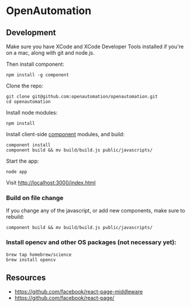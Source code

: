 # OpenAutomation

## Development

Make sure you have XCode and XCode Developer Tools installed if you're on a mac, along with git and node.js.

Then install component:

```
npm install -g component
```

Clone the repo:

```
git clone git@github.com:openautomation/openautomation.git
cd openautomation
```

Install node modules:

```
npm install
```

Install client-side [component](http://component.io) modules, and build:

```
component install
component build && mv build/build.js public/javascripts/
```

Start the app:

```
node app
```

Visit [http://localhost:3000/index.html](http://localhost:3000/index.html)

### Build on file change

If you change any of the javascript, or add new components, make sure to rebuild:

```
component build && mv build/build.js public/javascripts/
```

### Install opencv and other OS packages (not necessary yet):

```
brew tap homebrew/science
brew install opencv
```

## Resources

- https://github.com/facebook/react-page-middleware
- https://github.com/facebook/react-page/